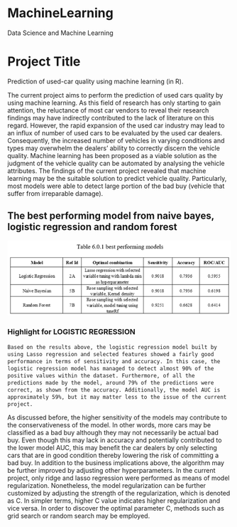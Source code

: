# MachineLearning
Data Science and Machine Learning

# Project Title
Prediction of used-car quality using machine learning (in R).

The current project aims to perform the prediction of used cars quality by using machine learning. As this field of research has only starting to gain attention, the reluctance of most car vendors to reveal their research findings may have indirectly contributed to the lack of literature on this regard. However, the rapid expansion of the used car industry may lead to an influx of number of used cars to be evaluated by the used car dealers. Consequently, the increased number of vehicles in varying conditions and types may overwhelm the dealers’ ability to correctly discern the vehicle quality. Machine learning has been proposed as a viable solution as the judgment of the vehicle quality can be automated by analysing the vehicle attributes. The findings of the current project revealed that machine learning may be the suitable solution to predict vehicle quality. Particularly, most models were able to detect large portion of the bad buy (vehicle that suffer from irreparable damage). 

## The best performing model from naive bayes, logistic regression and random forest
![rex](best-performing-model.png)

### Highlight for LOGISTIC REGRESSION
	Based on the results above, the logistic regression model built by using Lasso regression and selected features showed a fairly good performance in terms of sensitivity and accuracy. In this case, the logistic regression model has managed to detect almost 90% of the positive values within the dataset. Furthermore, of all the predictions made by the model, around 79% of the predictions were correct, as shown from the accuracy. Additionally, the model AUC is approximately 59%, but it may matter less to the issue of the current project. 
  As discussed before, the higher sensitivity of the models may contribute to the conservativeness of the model. In other words, more cars may be classified as a bad buy although they may not necessarily be actual bad buy. Even though this may lack in accuracy and potentially contributed to the lower model AUC, this may benefit the car dealers by only selecting cars that are in good condition thereby lowering the risk of committing a bad buy. 
  In addition to the business implications above, the algorithm may be further improved by adjusting other hyperparameters. In the current project, only ridge and lasso regression were performed as means of model regularization. Nonetheless, the model regularization can be further customized by adjusting the strength of the regularization, which is denoted as C. In simpler terms, higher C value indicates higher regularization and vice versa. In order to discover the optimal parameter C, methods such as grid search or random search may be employed. 
